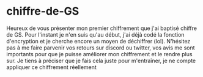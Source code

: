 # chiffre-de-GS
Heureux de vous présenter mon premier chiffrement que j'ai baptisé chiffre de GS. Pour l'instant je n'en suis qu'au début, j'ai déjà codé la fonction d'encryption et je cherche encore un moyen de déchiffrer (lol). N'hésitez pas à me faire parvenir vos retours sur discord ou twitter, vos avis me sont importants pour que je puisse améliorer mon chiffrement et le rendre plus sur. Je tiens à préciser que je fais cela juste pour m'entraîner, je ne compte appliquer ce chiffrement réellement
